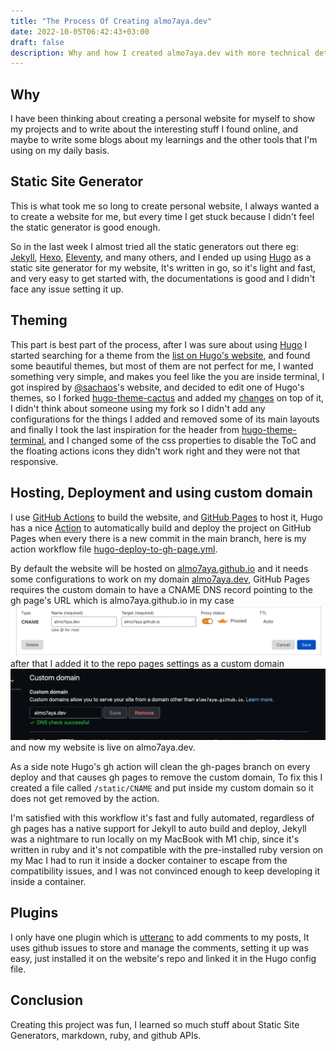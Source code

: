 ```yaml
---
title: "The Process Of Creating almo7aya.dev"
date: 2022-10-05T06:42:43+03:00
draft: false
description: Why and how I created almo7aya.dev with more technical details
---
```


## Why

I have been thinking about creating a personal website for myself to show my projects and to write about the interesting stuff I found online, and maybe to write some blogs about my learnings and the other tools that I'm using on my daily basis.

## Static Site Generator

This is what took me so long to create personal website, I always wanted a to create a website for me, but every time I get stuck because I didn't feel the static generator is good enough.  

So in the last week I almost tried all the static generators out there eg: [Jekyll](https://jekyllrb.com/), [Hexo](https://hexo.io/), [Eleventy](https://github.com/11ty/eleventy), and many others, and I ended up using [Hugo](https://gohugo.io/) as a static site generator for my website, It's written in go, so it's light and fast, and very easy to get started with, the documentations is good and I didn't face any issue setting it up.

## Theming

This part is best part of the process, after I was sure about using [Hugo](https://gohugo.io/) I started searching for a theme from the [list on Hugo's website](https://themes.gohugo.io/), and found some beautiful themes, but most of them are not perfect for me, I wanted something very simple, and makes you feel like the you are inside terminal, I got inspired by [@sachaos](https://blog.sachaos.dev/)'s website, and decided to edit one of Hugo's themes, so I forked [hugo-theme-cactus](https://github.com/monkeyWzr/hugo-theme-cactus) and added my [changes](https://github.com/Almo7aya/hugo-theme-cactus) on top of it, I didn't think about someone using my fork so I didn't add any configurations for the things I added and removed some of its main layouts and finally I took the last inspiration for the header from [hugo-theme-terminal](https://github.com/panr/hugo-theme-terminal), and I changed some of the css properties to disable the ToC and the floating actions icons they didn't work right and they were not that responsive.

## Hosting, Deployment and using custom domain

I use [GitHub Actions](https://github.com/features/actions) to build the website, and [GitHub Pages](https://pages.github.com/) to host it, Hugo has a nice [Action](https://gohugo.io/hosting-and-deployment/hosting-on-github/) to automatically build and deploy the project on GitHub Pages when every there is a new commit in the main branch, here is my action workflow file [hugo-deploy-to-gh-page.yml](https://github.com/Almo7aya/almo7aya.github.io/blob/main/.github/workflows/hugo-deploy-to-gh-page.yml).

By default the website will be hosted on [almo7aya.github.io](almo7aya.github.io) and it needs some configurations to work on my domain [almo7aya.dev](almo7aya.dev), GitHub Pages requires the custom domain to have a CNAME DNS record pointing to the gh page's URL which is almo7aya.github.io in my case
![CNAME RECORD](/images/2022-10-05_08-03.png)
after that I added it to the repo pages settings as a custom domain
![GITHUB CUSTOM DOMAIN](/images/2022-10-05_08-09.png)
and now my website is live on almo7aya.dev.

As a side note Hugo's gh action will clean the gh-pages branch on every deploy and that causes gh pages to remove the custom domain,
To fix this I created a file called `/static/CNAME` and put inside my custom domain so it does not get removed by the action.

I'm satisfied with this workflow it's fast and fully automated, regardless of gh pages has a native support for Jekyll to auto build and deploy, Jekyll was a nightmare to run locally on my MacBook with M1 chip, since it's written in ruby and it's not compatible with the pre-installed ruby version on my Mac I had to run it inside a docker container to escape from the compatibility issues, and I was not convinced enough to keep developing it inside a container.

## Plugins

I only have one plugin which is [utteranc](https://utteranc.es/) to add comments to my posts, It uses github issues to store and manage the comments, setting it up was easy, just installed it on the website's repo and linked it in the Hugo config file.

## Conclusion

Creating this project was fun, I learned so much stuff about Static Site Generators, markdown, ruby, and github APIs.

